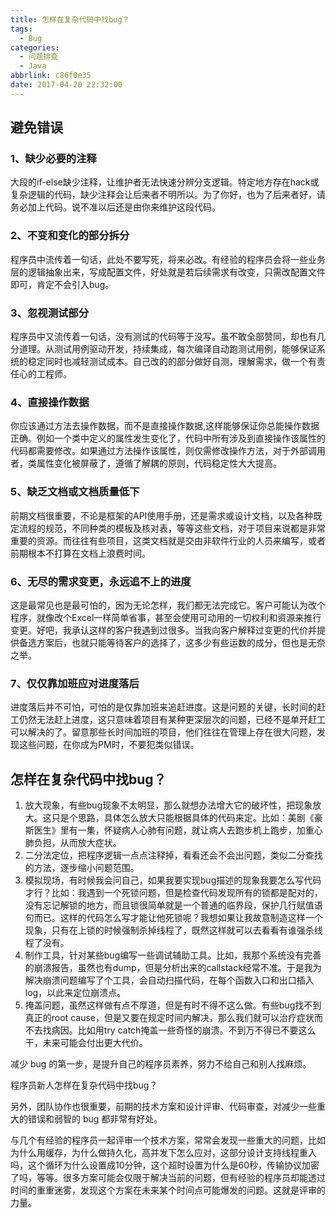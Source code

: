 ```yaml
---
title: 怎样在复杂代码中找bug？
tags:
  - Bug
categories:
  - 问题排查
  - Java
abbrlink: c86f0e35
date: 2017-04-20 22:32:00
---
```

## 避免错误

### 1、缺少必要的注释

大段的if-else缺少注释，让维护者无法快速分辨分支逻辑。特定地方存在hack或复杂逻辑的代码，缺少注释会让后来者不明所以。为了你好，也为了后来者好，请务必加上代码。说不准以后还是由你来维护这段代码。

### 2、不变和变化的部分拆分

程序员中流传着一句话，此处不要写死，将来必改。有经验的程序员会将一些业务层的逻辑抽象出来，写成配置文件，好处就是若后续需求有改变，只需改配置文件即可，肯定不会引入bug。

### 3、忽视测试部分

程序员中又流传着一句话，没有测试的代码等于没写。虽不敢全部赞同，却也有几分道理。从测试用例驱动开发，持续集成，每次编译自动跑测试用例，能够保证系统的稳定同时也减轻测试成本。自己改的的部分做好自测，理解需求，做一个有责任心的工程师。

### 4、直接操作数据

你应该通过方法去操作数据，而不是直接操作数据,这样能够保证你总能操作数据正确。例如一个类中定义的属性发生变化了，代码中所有涉及到直接操作该属性的代码都需要修改。如果通过方法操作该属性，则仅需修改操作方法，对于外部调用者，类属性变化被屏蔽了，遵循了解耦的原则，代码稳定性大大提高。

### 5、缺乏文档或文档质量低下

前期文档很重要，不论是框架的API使用手册，还是需求或设计文档，以及各种既定流程的规范，不同种类的模板及核对表，等等这些文档，对于项目来说都是非常重要的资源。而往往有些项目，这类文档就是交由非软件行业的人员来编写，或者前期根本不打算在文档上浪费时间。

### 6、无尽的需求变更，永远追不上的进度

这是最常见也是最可怕的，因为无论怎样，我们都无法完成它。客户可能认为改个程序，就像改个Excel一样简单省事，甚至会使用可动用的一切权利和资源来推行变更。好吧，我承认这样的客户我遇到过很多。当我向客户解释过变更的代价并提供备选方案后，也就只能等待客户的选择了，这多少有些运数的成分，但也是无奈之举。

### 7、仅仅靠加班应对进度落后

进度落后并不可怕，可怕的是仅靠加班来追赶进度。这是问题的关键，长时间的赶工仍然无法赶上进度，这只意味着项目有某种更深层次的问题，已经不是单开赶工可以解决的了。留意那些长时间加班的项目，他们往往在管理上存在很大问题，发现这些问题，在你成为PM时，不要犯类似错误。

## 怎样在复杂代码中找bug？

1. 放大现象，有些bug现象不太明显，那么就想办法增大它的破坏性，把现象放大。这只是个思路，具体怎么放大只能根据具体的代码来定。比如：美剧《豪斯医生》里有一集，怀疑病人心肺有问题，就让病人去跑步机上跑步，加重心肺负担，从而放大症状。
2. 二分法定位，把程序逻辑一点点注释掉，看看还会不会出问题，类似二分查找的方法，逐步缩小问题范围。
3. 模拟现场，有时候我会问自己，如果我要实现bug描述的现象我要怎么写代码才行？比如：我遇到一个死锁问题，但是检查代码发现所有的锁都是配对的，没有忘记解锁的地方，而且锁很简单就是一个普通的临界段，保护几行赋值语句而已。这样的代码怎么写才能让他死锁呢？我想如果让我故意制造这样一个现象，只有在上锁的时候强制杀掉线程了，既然这样就可以去看看有谁强杀线程了没有。
4. 制作工具，针对某些bug编写一些调试辅助工具。比如，我那个系统没有完善的崩溃报告，虽然也有dump，但是分析出来的callstack经常不准。于是我为解决崩溃问题编写了个工具，会自动扫描代码，在每个函数入口和出口插入log，以此来定位崩溃点。
5. 掩盖问题，虽然这样做有点不厚道，但是有时不得不这么做。有些bug找不到真正的root cause，但是又要在规定时间内解决，那么我们就可以治疗症状而不去找病因。比如用try catch掩盖一些奇怪的崩溃。不到万不得已不要这么干，未来可能会付出更大代价。

减少 bug 的第一步，是提升自己的程序员素养，努力不给自己和别人找麻烦。

程序员新人怎样在复杂代码中找bug？

另外，团队协作也很重要，前期的技术方案和设计评审、代码审查，对减少一些重大的错误和弱智的 bug 都非常有好处。

与几个有经验的程序员一起评审一个技术方案，常常会发现一些重大的问题，比如为什么用缓存，为什么做持久化，高并发下怎么应对，这部分设计支持线程重入吗，这个循环为什么设置成10分钟，这个超时设置为什么是60秒，传输协议加密了吗，等等。很多方案可能会仅限于解决当前的问题，但有经验的程序员却能透过时间的重重迷雾，发现这个方案在未来某个时间点可能爆发的问题。这就是评审的力量。
